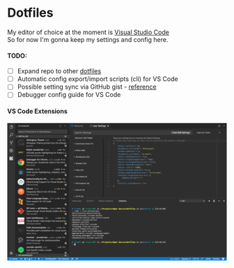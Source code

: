 # Dotfiles

My editor of choice at the moment is [Visual Studio Code](https://github.com/Microsoft/vscode)  
So for now I'm gonna keep my settings and config here.

#### TODO:
- [ ] Expand repo to other [dotfiles](https://dotfiles.github.io/)
- [ ] Automatic config export/import scripts (cli) for VS Code
- [ ] Possible setting sync via GitHub gist - [reference](https://marketplace.visualstudio.com/items?itemName=Shan.code-settings-sync)
- [ ] Debugger config guide for VS Code

#### VS Code Extensions
<img alt="VS Code Extensions" src="./img/vscode.png" width="900px">
